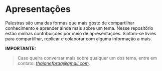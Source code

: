 # Apresentações

Palestras são uma das formas que mais gosto de compartilhar conhecimento e aprender ainda mais sobre um tema. Nesse repositório estão minhas contribuições por meio de apresentações. Sintam-se livres para compartilhar, replicar e colaborar com alguma informação a mais.
 
**IMPORTANTE:**
> Caso queira conversar mais sobre qualquer um dos tema, entre em contato: *thaianefbrag@gmail.com*. 

